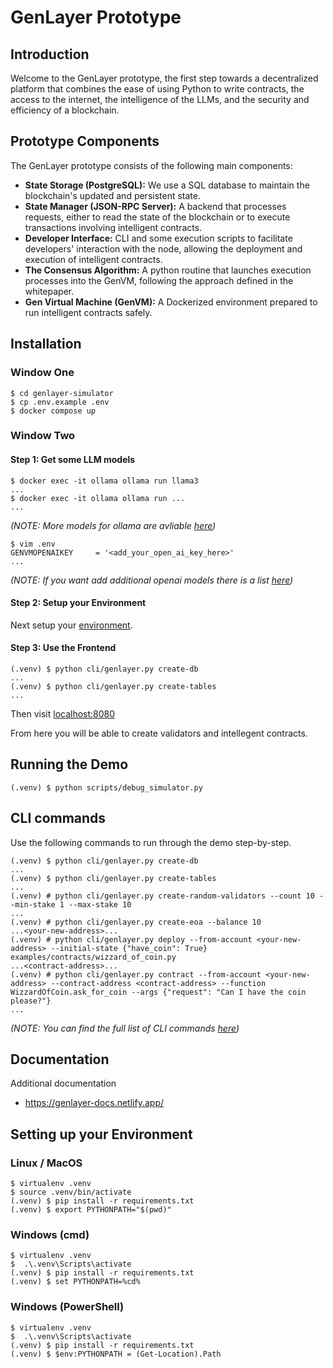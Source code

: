 # GenLayer Prototype

## Introduction

Welcome to the GenLayer prototype, the first step towards a decentralized platform that combines the ease of using Python to write contracts, the access to the internet, the intelligence of the LLMs, and the security and efficiency of a blockchain.

## Prototype Components

The GenLayer prototype consists of the following main components:

* **State Storage (PostgreSQL):** We use a SQL database to maintain the blockchain's updated and persistent state.
* **State Manager (JSON-RPC Server):** A backend that processes requests, either to read the state of the blockchain or to execute transactions involving intelligent contracts.
* **Developer Interface:** CLI and some execution scripts to facilitate developers' interaction with the node, allowing the deployment and execution of intelligent contracts.
* **The Consensus Algorithm:** A python routine that launches execution processes into the GenVM, following the approach defined in the whitepaper.
* **Gen Virtual Machine (GenVM):** A Dockerized environment prepared to run intelligent contracts safely.

## Installation

### Window One

```
$ cd genlayer-simulator
$ cp .env.example .env
$ docker compose up
```

### Window Two

#### Step 1: Get some LLM models

```
$ docker exec -it ollama ollama run llama3
...
$ docker exec -it ollama ollama run ...
...
```
*(NOTE: More models for ollama are avliable [here](https://github.com/ollama/ollama?tab=readme-ov-file#model-library))*

```
$ vim .env
GENVMOPENAIKEY     = '<add_your_open_ai_key_here>'
...
```
*(NOTE: If you want add additional openai models there is a list [here](https://github.com/yeagerai/genlayer-simulator/blob/main/consensus/nodes/defaults.json#L5))*

#### Step 2: Setup your Environment

Next setup your [environment](#setting-up-your-environment).

#### Step 3: Use the Frontend

```
(.venv) $ python cli/genlayer.py create-db
...
(.venv) $ python cli/genlayer.py create-tables
...
```

Then visit [localhost:8080](http://localhost:8080/)

From here you will be able to create validators and intellegent contracts.

## Running the Demo

```
(.venv) $ python scripts/debug_simulator.py
```

## CLI commands

Use the following commands to run through the demo step-by-step.

```
(.venv) $ python cli/genlayer.py create-db
...
(.venv) $ python cli/genlayer.py create-tables
...
(.venv) # python cli/genlayer.py create-random-validators --count 10 --min-stake 1 --max-stake 10
...
(.venv) # python cli/genlayer.py create-eoa --balance 10
...<your-new-address>...
(.venv) # python cli/genlayer.py deploy --from-account <your-new-address> --initial-state {"have_coin": True} examples/contracts/wizzard_of_coin.py
...<contract-address>...
(.venv) # python cli/genlayer.py contract --from-account <your-new-address> --contract-address <contract-address> --function WizzardOfCoin.ask_for_coin --args {"request": "Can I have the coin please?"}
...
```

*(NOTE: You can find the full list of CLI commands [here](https://github.com/yeagerai/genlayer-simulator/blob/main/cli/genlayer.py))*

## Documentation

Additional documentation

 - https://genlayer-docs.netlify.app/

## Setting up your Environment

### Linux / MacOS
```
$ virtualenv .venv
$ source .venv/bin/activate
(.venv) $ pip install -r requirements.txt
(.venv) $ export PYTHONPATH="$(pwd)"
```

### Windows (cmd)
```
$ virtualenv .venv
$  .\.venv\Scripts\activate
(.venv) $ pip install -r requirements.txt
(.venv) $ set PYTHONPATH=%cd%
```

### Windows (PowerShell)
```
$ virtualenv .venv
$  .\.venv\Scripts\activate
(.venv) $ pip install -r requirements.txt
(.venv) $ $env:PYTHONPATH = (Get-Location).Path
```